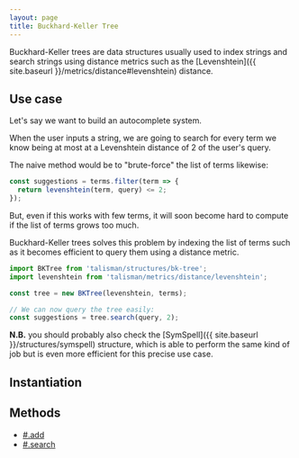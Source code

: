 ```yaml
---
layout: page
title: Buckhard-Keller Tree
---
```


Buckhard-Keller trees are data structures usually used to index strings and search strings using distance metrics such as the [Levenshtein]({{ site.baseurl }}/metrics/distance#levenshtein) distance.

## Use case

Let's say we want to build an autocomplete system.

When the user inputs a string, we are going to search for every term we know being at most at a Levenshtein distance of 2 of the user's query.

The naive method would be to "brute-force" the list of terms likewise:

```js
const suggestions = terms.filter(term => {
  return levenshtein(term, query) <= 2;
});
```

But, even if this works with few terms, it will soon become hard to compute if the list of terms grows too much.

Buckhard-Keller trees solves this problem by indexing the list of terms such as it becomes efficient to query them using a distance metric.

```js
import BKTree from 'talisman/structures/bk-tree';
import levenshtein from 'talisman/metrics/distance/levenshtein';

const tree = new BKTree(levenshtein, terms);

// We can now query the tree easily:
const suggestions = tree.search(query, 2);
```

**N.B.** you should probably also check the [SymSpell]({{ site.baseurl }}/structures/symspell) structure, which is able to perform the same kind of job but is even more efficient for this precise use case.

## Instantiation

## Methods

* [#.add](#add)
* [#.search](#search)
